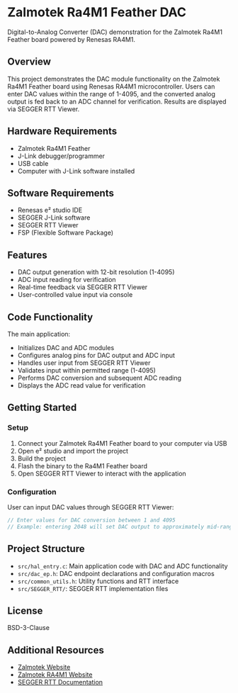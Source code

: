 # Zalmotek Ra4M1 Feather DAC

Digital-to-Analog Converter (DAC) demonstration for the Zalmotek Ra4M1 Feather board powered by Renesas RA4M1.

## Overview

This project demonstrates the DAC module functionality on the Zalmotek Ra4M1 Feather board using Renesas RA4M1 microcontroller. Users can enter DAC values within the range of 1-4095, and the converted analog output is fed back to an ADC channel for verification. Results are displayed via SEGGER RTT Viewer.

## Hardware Requirements

- Zalmotek Ra4M1 Feather
- J-Link debugger/programmer
- USB cable
- Computer with J-Link software installed

## Software Requirements

- Renesas e² studio IDE
- SEGGER J-Link software
- SEGGER RTT Viewer
- FSP (Flexible Software Package)

## Features

- DAC output generation with 12-bit resolution (1-4095)
- ADC input reading for verification
- Real-time feedback via SEGGER RTT Viewer
- User-controlled value input via console

## Code Functionality

The main application:
- Initializes DAC and ADC modules
- Configures analog pins for DAC output and ADC input
- Handles user input from SEGGER RTT Viewer
- Validates input within permitted range (1-4095)
- Performs DAC conversion and subsequent ADC reading
- Displays the ADC read value for verification

## Getting Started

### Setup

1. Connect your Zalmotek Ra4M1 Feather board to your computer via USB
2. Open e² studio and import the project
3. Build the project
4. Flash the binary to the Ra4M1 Feather board
5. Open SEGGER RTT Viewer to interact with the application

### Configuration

User can input DAC values through SEGGER RTT Viewer:

```c
// Enter values for DAC conversion between 1 and 4095
// Example: entering 2048 will set DAC output to approximately mid-range voltage
```

## Project Structure

- `src/hal_entry.c`: Main application code with DAC and ADC functionality
- `src/dac_ep.h`: DAC endpoint declarations and configuration macros
- `src/common_utils.h`: Utility functions and RTT interface
- `src/SEGGER_RTT/`: SEGGER RTT implementation files

## License

BSD-3-Clause

## Additional Resources

- [Zalmotek Website](https://zalmotek.com)
- [Zalmotek RA4M1 Website](https://zalmotek.com/products/RA4M1-Feather-SoM/)
- [SEGGER RTT Documentation](https://www.segger.com/products/debug-probes/j-link/technology/about-real-time-transfer/) 
